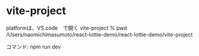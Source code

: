 # vite-project
platformは、VS.code　で開く
vite-project % pwd
/Users/naomichimasumoto/react-lottie-demo/react-lottie-demo/vite-project

コマンド: npm run dev
